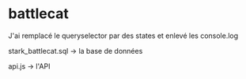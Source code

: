 # battlecat

J'ai remplacé le queryselector par des states et enlevé les console.log

stark_battlecat.sql -> la base de données

api.js -> l'API
